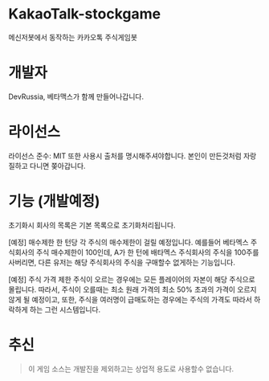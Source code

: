 # KakaoTalk-stockgame
메신저봇에서 동작하는 카카오톡 주식게임봇

# 개발자
DevRussia, 베타맥스가 함께 만들어나갑니다.

# 라이선스
라이선스 준수: MIT
또한 사용시 출처를 명시해주셔야합니다. 본인이 만든것처럼 자랑질하고 다니면 쫒아갑니다.

# 기능 (개발예정)
<!--개발이 된 기능은 앞에 예정을 완료로 변경해주세요-->
초기화시 회사의 목록은 기본 목록으로 초기화처리됩니다.

[예정] 매수제한
한 턴당 각 주식의 매수제한이 걸릴 예정입니다. 예를들어 베타멕스 주식회사의 주식 매수제한이 100인데, A가 한 턴에 배타멕스 주식회사의 주식을 100주를 사버리면, 다른 유저는 해당 주식회사의 주식을 구매할수 없게하는 기능입니다.

[예정] 주식 가격 제한
주식이 오르는 경우에는 모든 플레이어의 자본이 해당 주식으로 몰립니다. 따라서, 주식이 오를때는 최소 원래 가격의 최소 50% 초과의 가격이 오르지 않게 될 예정이고, 또한, 주식을 여러명이 급매도하는 경우에는 주식의 가격도 따라서 하락하게 하는 그런 시스템입니다.

# 추신
> 이 게임 소스는 개발진을 제외하고는 상업적 용도로 사용할수 없습니다.
